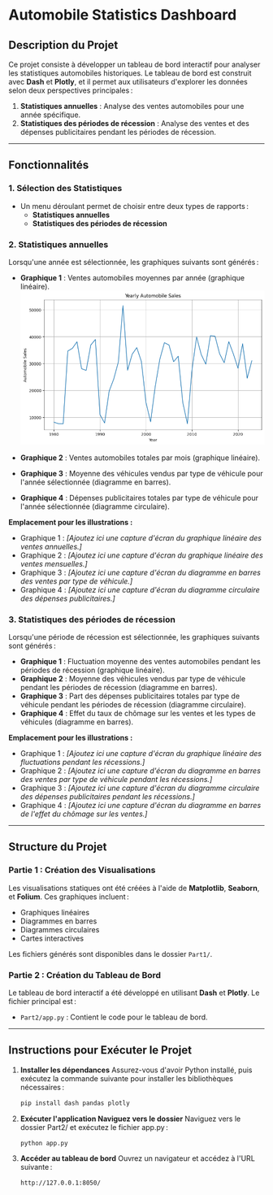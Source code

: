 # Automobile Statistics Dashboard

## Description du Projet

Ce projet consiste à développer un tableau de bord interactif pour analyser les statistiques automobiles historiques. Le tableau de bord est construit avec **Dash** et **Plotly**, et il permet aux utilisateurs d'explorer les données selon deux perspectives principales :
1. **Statistiques annuelles** : Analyse des ventes automobiles pour une année spécifique.
2. **Statistiques des périodes de récession** : Analyse des ventes et des dépenses publicitaires pendant les périodes de récession.

---

## Fonctionnalités

### 1. **Sélection des Statistiques**
- Un menu déroulant permet de choisir entre deux types de rapports :
  - **Statistiques annuelles**
  - **Statistiques des périodes de récession**

### 2. **Statistiques annuelles**
Lorsqu'une année est sélectionnée, les graphiques suivants sont générés :
- **Graphique 1** : Ventes automobiles moyennes par année (graphique linéaire).
![alt text](image.png)

- **Graphique 2** : Ventes automobiles totales par mois (graphique linéaire).
- **Graphique 3** : Moyenne des véhicules vendus par type de véhicule pour l'année sélectionnée (diagramme en barres).
- **Graphique 4** : Dépenses publicitaires totales par type de véhicule pour l'année sélectionnée (diagramme circulaire).

**Emplacement pour les illustrations :**
- Graphique 1 : _[Ajoutez ici une capture d'écran du graphique linéaire des ventes annuelles.]_
- Graphique 2 : _[Ajoutez ici une capture d'écran du graphique linéaire des ventes mensuelles.]_
- Graphique 3 : _[Ajoutez ici une capture d'écran du diagramme en barres des ventes par type de véhicule.]_
- Graphique 4 : _[Ajoutez ici une capture d'écran du diagramme circulaire des dépenses publicitaires.]_

### 3. **Statistiques des périodes de récession**
Lorsqu'une période de récession est sélectionnée, les graphiques suivants sont générés :
- **Graphique 1** : Fluctuation moyenne des ventes automobiles pendant les périodes de récession (graphique linéaire).
- **Graphique 2** : Moyenne des véhicules vendus par type de véhicule pendant les périodes de récession (diagramme en barres).
- **Graphique 3** : Part des dépenses publicitaires totales par type de véhicule pendant les périodes de récession (diagramme circulaire).
- **Graphique 4** : Effet du taux de chômage sur les ventes et les types de véhicules (diagramme en barres).

**Emplacement pour les illustrations :**
- Graphique 1 : _[Ajoutez ici une capture d'écran du graphique linéaire des fluctuations pendant les récessions.]_
- Graphique 2 : _[Ajoutez ici une capture d'écran du diagramme en barres des ventes par type de véhicule pendant les récessions.]_
- Graphique 3 : _[Ajoutez ici une capture d'écran du diagramme circulaire des dépenses publicitaires pendant les récessions.]_
- Graphique 4 : _[Ajoutez ici une capture d'écran du diagramme en barres de l'effet du chômage sur les ventes.]_

---

## Structure du Projet

### **Partie 1 : Création des Visualisations**
Les visualisations statiques ont été créées à l'aide de **Matplotlib**, **Seaborn**, et **Folium**. Ces graphiques incluent :
- Graphiques linéaires
- Diagrammes en barres
- Diagrammes circulaires
- Cartes interactives

Les fichiers générés sont disponibles dans le dossier `Part1/`.

### **Partie 2 : Création du Tableau de Bord**
Le tableau de bord interactif a été développé en utilisant **Dash** et **Plotly**. Le fichier principal est :
- `Part2/app.py` : Contient le code pour le tableau de bord.

---

## Instructions pour Exécuter le Projet

1. **Installer les dépendances**
   Assurez-vous d'avoir Python installé, puis exécutez la commande suivante pour installer les bibliothèques nécessaires :
   ```bash
   pip install dash pandas plotly

2. **Exécuter l'application Naviguez vers le dossier**
   Naviguez vers le dossier Part2/ et exécutez le fichier app.py :
   ```bash
   python app.py

3. **Accéder au tableau de bord**
   Ouvrez un navigateur et accédez à l'URL suivante :
   ```bash
   http://127.0.0.1:8050/
